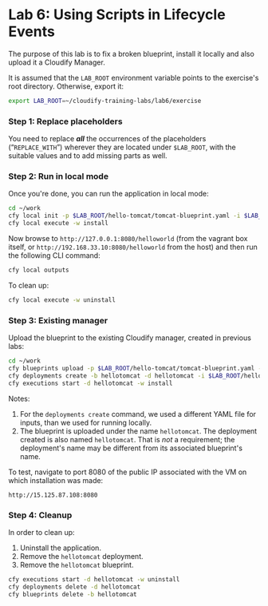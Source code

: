 # Lab 6: Using Scripts in Lifecycle Events

The purpose of this lab is to fix a broken blueprint, install it locally and also upload it a Cloudify Manager.

It is assumed that the `LAB_ROOT` environment variable points to the exercise's root directory. Otherwise, export it:

```bash
export LAB_ROOT=~/cloudify-training-labs/lab6/exercise
```

### Step 1: Replace placeholders

You need to replace **_all_** the occurrences of the placeholders (“`REPLACE_WITH`”) wherever they are located under `$LAB_ROOT`, with the suitable values and to add missing parts as well.

### Step 2: Run in local mode

Once you're done, you can run the application in local mode:

```bash
cd ~/work
cfy local init -p $LAB_ROOT/hello-tomcat/tomcat-blueprint.yaml -i $LAB_ROOT/hello-tomcat/tomcat-local.yaml
cfy local execute -w install
```

Now browse to `http://127.0.0.1:8080/helloworld` (from the vagrant box itself, or `http://192.168.33.10:8080/helloworld` from the host) and then run the following CLI command:

```bash
cfy local outputs
```

To clean up:

```bash
cfy local execute -w uninstall
```

### Step 3: Existing manager

Upload the blueprint to the existing Cloudify manager, created in previous labs:

```bash
cd ~/work
cfy blueprints upload -p $LAB_ROOT/hello-tomcat/tomcat-blueprint.yaml -b hellotomcat
cfy deployments create -b hellotomcat -d hellotomcat -i $LAB_ROOT/hello-tomcat/tomcat.yaml
cfy executions start -d hellotomcat -w install
```

Notes:

1. For the `deployments create` command, we used a different YAML file for inputs, than we used for running locally.
2. The blueprint is uploaded under the name `hellotomcat`. The deployment created is also named `hellotomcat`. That is *not* a requirement; the deployment's name may be different from its associated blueprint's name.

To test, navigate to port 8080 of the public IP associated with the VM on which installation was made:

```
http://15.125.87.108:8080
```

### Step 4: Cleanup

In order to clean up:

1. Uninstall the application.
2. Remove the `hellotomcat` deployment.
3. Remove the `hellotomcat` blueprint.

```bash
cfy executions start -d hellotomcat -w uninstall
cfy deployments delete -d hellotomcat
cfy blueprints delete -b hellotomcat
```
